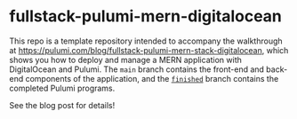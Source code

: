 # fullstack-pulumi-mern-digitalocean

This repo is a template repository intended to accompany the walkthrough at <https://pulumi.com/blog/fullstack-pulumi-mern-stack-digitalocean>, which shows you how to deploy and manage a MERN application with DigitalOcean and Pulumi. The `main` branch contains the front-end and back-end components of the application, and the [`finished`](./tree/finished) branch contains the completed Pulumi programs.

See the blog post for details!
